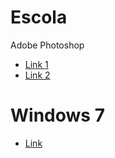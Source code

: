 # Escola

Adobe Photoshop
* [Link 1](https://github.com/MarcosVitor2005/CENTRO_DE_ESTUDO/raw/main/docs/arquivos/PS32Bits.7z)
* [Link 2](https://mega.nz/folder/QLQA2RQC#WQPWRjhfOOh4gLaKwbTEQQ)

# Windows 7

* [Link](/paginas/windows.md)
